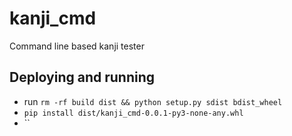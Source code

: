# kanji_cmd
Command line based kanji tester

## Deploying and running

- run `rm -rf build dist && python setup.py sdist bdist_wheel`
- `pip install dist/kanji_cmd-0.0.1-py3-none-any.whl`
- ``
